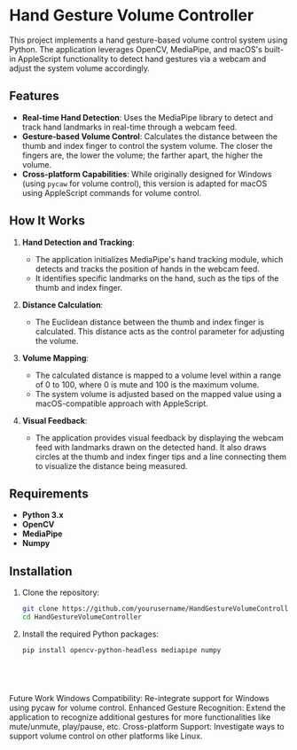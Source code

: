 # Hand Gesture Volume Controller

This project implements a hand gesture-based volume control system using Python. The application leverages OpenCV, MediaPipe, and macOS's built-in AppleScript functionality to detect hand gestures via a webcam and adjust the system volume accordingly.

## Features

- **Real-time Hand Detection**: Uses the MediaPipe library to detect and track hand landmarks in real-time through a webcam feed.
- **Gesture-based Volume Control**: Calculates the distance between the thumb and index finger to control the system volume. The closer the fingers are, the lower the volume; the farther apart, the higher the volume.
- **Cross-platform Capabilities**: While originally designed for Windows (using `pycaw` for volume control), this version is adapted for macOS using AppleScript commands for volume control.

## How It Works

1. **Hand Detection and Tracking**:
   - The application initializes MediaPipe's hand tracking module, which detects and tracks the position of hands in the webcam feed.
   - It identifies specific landmarks on the hand, such as the tips of the thumb and index finger.

2. **Distance Calculation**:
   - The Euclidean distance between the thumb and index finger is calculated. This distance acts as the control parameter for adjusting the volume.

3. **Volume Mapping**:
   - The calculated distance is mapped to a volume level within a range of 0 to 100, where 0 is mute and 100 is the maximum volume.
   - The system volume is adjusted based on the mapped value using a macOS-compatible approach with AppleScript.

4. **Visual Feedback**:
   - The application provides visual feedback by displaying the webcam feed with landmarks drawn on the detected hand. It also draws circles at the thumb and index finger tips and a line connecting them to visualize the distance being measured.

## Requirements

- **Python 3.x**
- **OpenCV**
- **MediaPipe**
- **Numpy**

## Installation

1. Clone the repository:
   ```bash
   git clone https://github.com/yourusername/HandGestureVolumeController.git
   cd HandGestureVolumeController

2. Install the required Python packages:
   ```bash
   pip install opencv-python-headless mediapipe numpy



   


Future Work
Windows Compatibility: Re-integrate support for Windows using pycaw for volume control.
Enhanced Gesture Recognition: Extend the application to recognize additional gestures for more functionalities like mute/unmute, play/pause, etc.
Cross-platform Support: Investigate ways to support volume control on other platforms like Linux.